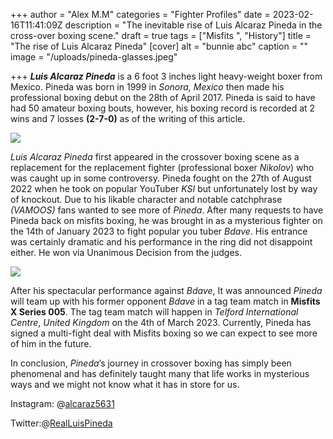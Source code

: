 +++
author = "Alex M.M"
categories = "Fighter Profiles"
date = 2023-02-16T11:41:09Z
description = "The inevitable rise of Luis Alcaraz Pineda in the cross-over boxing scene."
draft = true
tags = ["Misfits ", "History"]
title = "The rise of Luis Alcaraz Pineda"
[cover]
alt = "bunnie abc"
caption = ""
image = "/uploads/pineda-glasses.jpeg"

+++
**_Luis Alcaraz Pineda_** is a 6 foot 3 inches light heavy-weight boxer from Mexico. Pineda was born in 1999 in _Sonora, Mexico_ then made his professional boxing debut on the 28th of April 2017. Pineda is said to have had 50 amateur boxing bouts, however, his boxing record is recorded at 2 wins and 7 losses **(2-7-0)** as of the writing of this article.

![](/uploads/ksi-fights-pineda.jpg)

_Luis Alcaraz Pineda_ first appeared in the crossover boxing scene as a replacement for the replacement fighter (professional boxer _Nikolov_) who was caught up in some controversy. Pineda fought on the 27th of August 2022 when he took on popular YouTuber _KSI_ but unfortunately lost by way of knockout. Due to his likable character and notable catchphrase _(VAMOOS)_ fans wanted to see more of _Pineda_. After many requests to have Pineda back on misfits boxing, he was brought in as a mysterious fighter on the 14th of January 2023 to fight popular you tuber _Bdave_. His entrance was certainly dramatic and his performance in the ring did not disappoint either. He won via Unanimous Decision from the judges.

![](/uploads/bdave-vs-pineda.jpg)

After his spectacular performance against _Bdave_, It was announced _Pineda_ will team up with his former opponent _Bdave_ in a tag team match in **Misfits X Series 005**. The tag team match will happen in _Telford International Centre_, _United Kingdom_ on the 4th of March 2023. Currently, Pineda has signed a multi-fight deal with Misfits boxing so we can expect to see more of him in the future.

In conclusion, _Pineda_’s journey in crossover boxing has simply been phenomenal and has definitely taught many that life works in mysterious ways and we might not know what it has in store for us.

Instagram: @[alcaraz5631]( https://www.instagram.com/alcaraz5631/?next=%2F)

Twitter:@[RealLuisPineda]( https://twitter.com/RealLuisPineda?s=20)